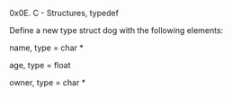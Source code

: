 0x0E. C - Structures, typedef

Define a new type struct dog with the following elements:



name, type = char *

age, type = float

owner, type = char *
